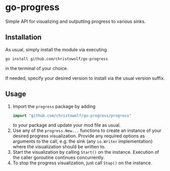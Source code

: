 # go-progress
Simple API for visualizing and outputting progress to various sinks.

## Installation
As usual, simply install the module via executing
```
go install github.com/christowolf/go-progress
```
in the terminal of your choice.

If needed, specify your desired version to install via the usual version suffix.

## Usage
1. Import the `progress` package by adding
   ```go
   import "github.com/christowolf/go-progress/progress"
   ```
   to your package and update your mod file as usual.
2. Use any of the `progress.New...` functions to create an instance of your desired progress visualization.
Provide any required options as arguments to the call, e.g. the sink (any `io.Writer` implementation) where the visualization should be written to.
3. Start the visualization by calling `Start()` on the instance.
Execution of the caller goroutine continues concurrently.
4. To stop the progress visualization, just call `Stop()` on the instance.